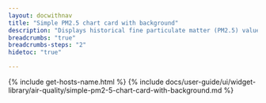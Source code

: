 ```yaml
---
layout: docwithnav
title: "Simple PM2.5 chart card with background"
description: "Displays historical fine particulate matter (PM2.5) values as a simplified chart with background. Optionally may display the corresponding latest PM2.5 value."
breadcrumbs: "true"
breadcrumbs-steps: "2"
hidetoc: "true"

---
```

{% include get-hosts-name.html %}
{% include docs/user-guide/ui/widget-library/air-quality/simple-pm2-5-chart-card-with-background.md %}
